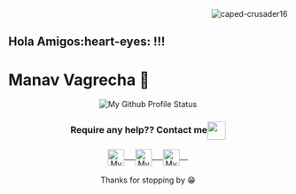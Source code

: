 <div align="right">
  <img src="https://komarev.com/ghpvc/?username=caped-crusader16&label=PROFILE+VIEWS&color=red" alt="caped-crusader16">
</div>

## Hola Amigos:heart-eyes: !!!

# Manav Vagrecha :star2:

<p align="center">
<img align="center" src="https://github-readme-stats.vercel.app/api?username=caped-crusader16&&show_icons=true&theme=radical" alt="My Github Profile Status">
</p>  

<div align="center">
  <h3 align="center">Require any help?? Contact me<img align="center" src="https://github.com/caped-crusader16/caped-crusader16/master/Handshake.gif" height="33px" /></h3> 
</div>
<p align="center">
 <a href="https://www.linkedin.com/in/manav-vagrecha-03160819b/" target="blank">
  <img align="center" alt="My LinkedIn" width="30px" src="https://www.vectorlogo.zone/logos/linkedin/linkedin-icon.svg" /> &nbsp; &nbsp;
 </a>
 <a href="https://www.instagram.com/mv0016" target="blank">
  <img align="center" alt="My Instagram" width="30px" src="https://www.vectorlogo.zone/logos/instagram/instagram-icon.svg" /> &nbsp; &nbsp;
 </a>
 <a href="https://twitter.com/ManavVagrecha" target="blank">
  <img align="center" alt="My Twitter" width="30px" src="https://www.vectorlogo.zone/logos/twitter/twitter-official.svg" /> &nbsp; &nbsp;
 </a>
  <br/>
  <br/>
  Thanks for stopping by 😁<br/>
</p>
